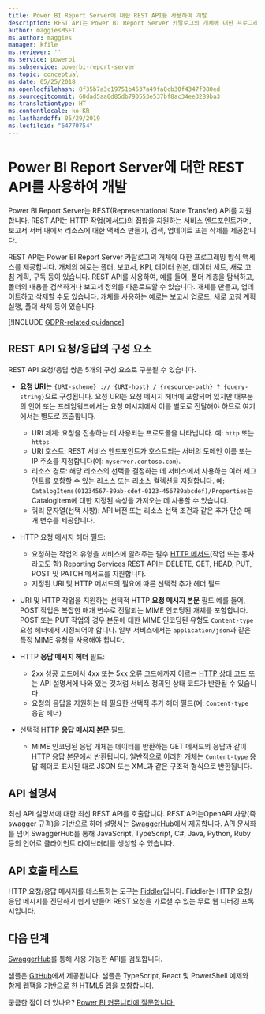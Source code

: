 ```yaml
---
title: Power BI Report Server에 대한 REST API를 사용하여 개발
description: REST API는 Power BI Report Server 카탈로그의 개체에 대한 프로그래밍 방식 액세스를 제공합니다.
author: maggiesMSFT
ms.author: maggies
manager: kfile
ms.reviewer: ''
ms.service: powerbi
ms.subservice: powerbi-report-server
ms.topic: conceptual
ms.date: 05/25/2018
ms.openlocfilehash: 8f35b7a3c19751b4537a49fa8cb30f4347f080ed
ms.sourcegitcommit: 60dad5aa0d85db790553e537bf8ac34ee3289ba3
ms.translationtype: HT
ms.contentlocale: ko-KR
ms.lasthandoff: 05/29/2019
ms.locfileid: "64770754"
---
```

# <a name="develop-with-the-rest-apis-for-power-bi-report-server"></a>Power BI Report Server에 대한 REST API를 사용하여 개발

Power BI Report Server는 REST(Representational State Transfer) API를 지원합니다. REST API는 HTTP 작업(메서드)의 집합을 지원하는 서비스 엔드포인트가며, 보고서 서버 내에서 리소스에 대한 액세스 만들기, 검색, 업데이트 또는 삭제를 제공합니다.

REST API는 Power BI Report Server 카탈로그의 개체에 대한 프로그래밍 방식 액세스를 제공합니다. 개체의 예로는 폴더, 보고서, KPI, 데이터 원본, 데이터 세트, 새로 고침 계획, 구독 등이 있습니다. REST API를 사용하여, 예를 들어, 폴더 계층을 탐색하고, 폴더의 내용을 검색하거나 보고서 정의를 다운로드할 수 있습니다. 개체를 만들고, 업데이트하고 삭제할 수도 있습니다. 개체를 사용하는 예로는 보고서 업로드, 새로 고침 계획 실행, 폴더 삭제 등이 있습니다.

[!INCLUDE [GDPR-related guidance](../includes/gdpr-hybrid-note.md)]

## <a name="components-of-a-rest-api-requestresponse"></a>REST API 요청/응답의 구성 요소

REST API 요청/응답 쌍은 5개의 구성 요소로 구분될 수 있습니다.

* **요청 URI**는 `{URI-scheme} :// {URI-host} / {resource-path} ? {query-string}`으로 구성됩니다. 요청 URI는 요청 메시지 헤더에 포함되어 있지만 대부분의 언어 또는 프레임워크에서는 요청 메시지에서 이를 별도로 전달해야 하므로 여기에서는 별도로 호출합니다.
  
  * URI 체계: 요청을 전송하는 데 사용되는 프로토콜을 나타냅니다. 예: `http` 또는 `https`
  * URI 호스트: REST 서비스 엔드포인트가 호스트되는 서버의 도메인 이름 또는 IP 주소를 지정합니다(예: `myserver.contoso.com`).
  * 리소스 경로: 해당 리소스의 선택을 결정하는 데 서비스에서 사용하는 여러 세그먼트를 포함할 수 있는 리소스 또는 리소스 컬렉션을 지정합니다. 예: `CatalogItems(01234567-89ab-cdef-0123-456789abcdef)/Properties`는 CatalogItem에 대한 지정된 속성을 가져오는 데 사용할 수 있습니다.
  * 쿼리 문자열(선택 사항): API 버전 또는 리소스 선택 조건과 같은 추가 단순 매개 변수를 제공합니다.
* HTTP 요청 메시지 헤더 필드:
  
  * 요청하는 작업의 유형을 서비스에 알려주는 필수 [HTTP 메서드](https://www.w3.org/Protocols/rfc2616/rfc2616-sec9.html)(작업 또는 동사라고도 함) Reporting Services REST API는 DELETE, GET, HEAD, PUT, POST 및 PATCH 메서드를 지원합니다.
  * 지정된 URI 및 HTTP 메서드의 필요에 따른 선택적 추가 헤더 필드
* URI 및 HTTP 작업을 지원하는 선택적 HTTP **요청 메시지 본문** 필드 예를 들어, POST 작업은 복잡한 매개 변수로 전달되는 MIME 인코딩된 개체를 포함합니다. POST 또는 PUT 작업의 경우 본문에 대한 MIME 인코딩된 유형도 `Content-type` 요청 헤더에서 지정되어야 합니다. 일부 서비스에서는 `application/json`과 같은 특정 MIME 유형을 사용해야 합니다.
* HTTP **응답 메시지 헤더** 필드:
  
  * 2xx 성공 코드에서 4xx 또는 5xx 오류 코드에까지 이르는 [HTTP 상태 코드](http://www.w3.org/Protocols/HTTP/HTRESP.html) 또는 API 설명서에 나와 있는 것처럼 서비스 정의된 상태 코드가 반환될 수 있습니다.
  * 요청의 응답을 지원하는 데 필요한 선택적 추가 헤더 필드(예: `Content-type` 응답 헤더)
* 선택적 HTTP **응답 메시지 본문** 필드:
  
  * MIME 인코딩된 응답 개체는 데이터를 반환하는 GET 메서드의 응답과 같이 HTTP 응답 본문에서 반환됩니다. 일반적으로 이러한 개체는 `Content-type` 응답 헤더로 표시된 대로 JSON 또는 XML과 같은 구조적 형식으로 반환됩니다.

## <a name="api-documentation"></a>API 설명서

최신 API 설명서에 대한 최신 REST API를 호출합니다. REST API는OpenAPI 사양(즉 swagger 규격)을 기반으로 하며 설명서는 [SwaggerHub](https://app.swaggerhub.com/apis/microsoft-rs/PBIRS/2.0)에서 제공합니다. API 문서화를 넘어 SwaggerHub를 통해 JavaScript, TypeScript, C#, Java, Python, Ruby 등의 언어로 클라이언트 라이브러리를 생성할 수 있습니다.

## <a name="testing-api-calls"></a>API 호출 테스트

HTTP 요청/응답 메시지를 테스트하는 도구는 [Fiddler](http://www.telerik.com/fiddler)입니다. Fiddler는 HTTP 요청/응답 메시지를 진단하기 쉽게 만들어 REST 요청을 가로챌 수 있는 무료 웹 디버깅 프록시입니다.

## <a name="next-steps"></a>다음 단계

[SwaggerHub](https://app.swaggerhub.com/apis/microsoft-rs/PBIRS/2.0)를 통해 사용 가능한 API를 검토합니다.

샘플은 [GitHub](https://github.com/Microsoft/Reporting-Services)에서 제공됩니다. 샘플은 TypeScript, React 및 PowerShell 예제와 함께 웹팩을 기반으로 한 HTML5 앱을 포함합니다.

궁금한 점이 더 있나요? [Power BI 커뮤니티에 질문합니다.](https://community.powerbi.com/)